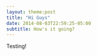 ```yaml
---
layout: theme:post
title: "Hi Guys"
date: 2014-08-03T22:59:25-05:00
subtitle: How's it going?
---
```


Testing!
